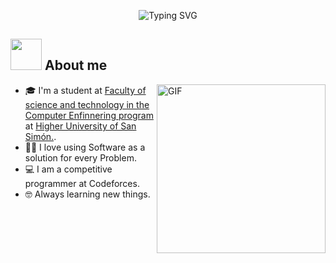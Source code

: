 <div align="center">
  
![Typing SVG](https://readme-typing-svg.herokuapp.com?font=ROBOT&size=25&color=39FF14&background=000000&center=true&vCenter=true&width=490&lines=%3E+Hi+I'm+Esteban)

</div>

## <picture><img src = "https://github.com/7oSkaaa/7oSkaaa/blob/main/Images/about_me.gif?raw=true" width = 50px></picture> About me

<picture> 
  <img align="right" height="270px" alt="GIF" src="https://media.giphy.com/media/CVtNe84hhYF9u/giphy.gif" />
</picture>

- 🎓 I'm a student at [Faculty of science and technology in the Computer Enfinnering program](http://www.fcyt.umss.edu.bo/pregrado/informatica/) at [Higher University of San Simón.](https://www.umss.edu.bo).
- :technologist: I love using Software as a solution for every Problem.
- :computer: I am a competitive programmer at Codeforces.
- :nerd_face: Always learning new things.


<!--
**Esteban6p9/Esteban6p9** is a ✨ _special_ ✨ repository because its `README.md` (this file) appears on your GitHub profile.

Here are some ideas to get you started:

- 🔭 I’m currently working on ...
- 🌱 I’m currently learning ...
- 👯 I’m looking to collaborate on ...
- 🤔 I’m looking for help with ...
- 💬 Ask me about ...
- 📫 How to reach me: ...
- 😄 Pronouns: ...
- ⚡ Fun fact: ...
-->
